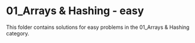 # 01_Arrays & Hashing - easy
This folder contains solutions for easy problems in the 01_Arrays & Hashing category.
